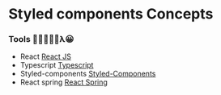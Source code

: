 # Styled components Concepts

### Tools 🧘🏽‍♀️🧘🏻λ😀

* React [React JS](https://reactjs.org/)
* Typescript [Typescript](https://www.typescriptlang.org/)
* Styled-components [Styled-Components](https://styled-components.com/)
* React spring [React Spring](https://www.react-spring.io/)
